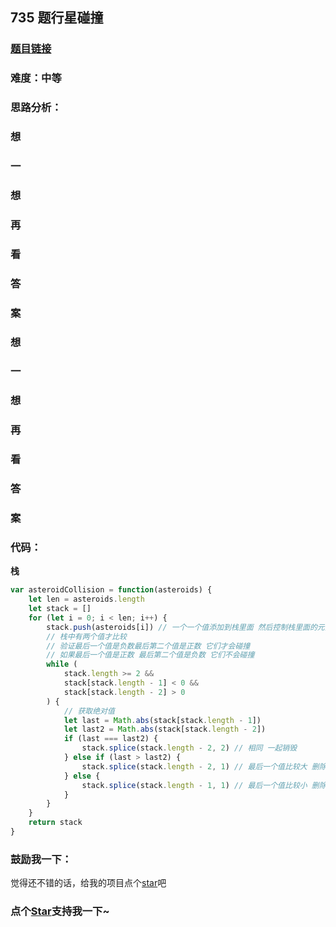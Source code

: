 ## 735 题行星碰撞

### [题目链接](https://leetcode-cn.com/problems/asteroid-collision/)

### 难度：中等

### 思路分析：

### 想

### 一

### 想

### 再

### 看

### 答

### 案

### 想

### 一

### 想

### 再

### 看

### 答

### 案

### 代码：

**栈**

```js
var asteroidCollision = function(asteroids) {
	let len = asteroids.length
	let stack = []
	for (let i = 0; i < len; i++) {
		stack.push(asteroids[i]) // 一个一个值添加到栈里面 然后控制栈里面的元素
		// 栈中有两个值才比较
		// 验证最后一个值是负数最后第二个值是正数 它们才会碰撞
		// 如果最后一个值是正数 最后第二个值是负数 它们不会碰撞
		while (
			stack.length >= 2 &&
			stack[stack.length - 1] < 0 &&
			stack[stack.length - 2] > 0
		) {
			// 获取绝对值
			let last = Math.abs(stack[stack.length - 1])
			let last2 = Math.abs(stack[stack.length - 2])
			if (last === last2) {
				stack.splice(stack.length - 2, 2) // 相同 一起销毁
			} else if (last > last2) {
				stack.splice(stack.length - 2, 1) // 最后一个值比较大 删除最后第二个
			} else {
				stack.splice(stack.length - 1, 1) // 最后一个值比较小 删除最后第二个
			}
		}
	}
	return stack
}
```

### 鼓励我一下：

觉得还不错的话，给我的项目点个[star](https://github.com/OBKoro1/Brush_algorithm)吧

<!-- 特殊字符串：用于修改/删除markdown的结尾提示语-->

### 点个[Star](https://github.com/OBKoro1/Brush_algorithm)支持我一下~
